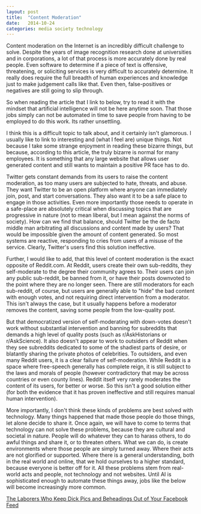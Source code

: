 ```yaml
---
layout: post
title:  "Content Moderation"
date:   2014-10-24
categories: media society technology
---
```


Content moderation on the Internet is an incredibly difficult challenge to solve. Despite the years of image recognition research done at universities and in corporations, a lot of that process is more accurately done by real people. Even software to determine if a piece of text is offensive, threatening, or soliciting services is very difficult to accurately determine. It really does require the full breadth of human experiences and knowledge just to make judgement calls like that. Even then, false-positives or negatives are still going to slip through.

So when reading the article that I link to below, try to read it with the mindset that artificial intelligence will not be here anytime soon. That those jobs simply can not be automated in time to save people from having to be employed to do this work. Its rather unsettling.

I think this is a difficult topic to talk about, and it certainly isn't glamorous. I usually like to link to interesting and (what I feel are) unique things. Not because I take some strange enjoyment in reading these bizarre things, but because, according to this article, the truly bizarre is normal for many employees. It is something that any large website that allows user generated content and still wants to maintain a positive PR face has to do.

Twitter gets constant demands from its users to raise the content moderation, as too many users are subjected to hate, threats, and abuse. They want Twitter to be an open platform where anyone can immediately join, post, and start conversations. They also want it to be a safe place to engage in those activities. Even more importantly those needs to operate in a safe-place are absolutely critical when discussing topics that are progressive in nature (not to mean liberal, but I mean against the norms of society). How can we find that balance, should Twitter be the de facto middle man arbitrating all discussions and content made by users? That would be impossible given the amount of content generated. So most systems are reactive, responding to cries from users of a misuse of the service. Clearly, Twitter's users find this solution ineffective.

Further, I would like to add, that this level of content moderation is the exact opposite of Reddit.com. At Reddit, users create their own sub-reddits, they self-moderate to the degree their community agrees to. Their users can join any public sub-reddit, be banned from it, or have their posts downvoted to the point where they are no longer seen. There are still moderators for each sub-reddit, of course, but users are generally able to "hide" the bad content with enough votes, and not requiring direct intervention from a moderator. This isn't always the case, but it usually happens before a moderator removes the content, saving some people from the low-quality post.

But that democratized version of self-moderating with down-votes doesn't work without substantial intervention and banning for subreddits that demands a high level of quality posts (such as r/AskHistorians or r/AskScience). It also doesn't appear to work to outsiders of Reddit when they see subreddits dedicated to some of the shadiest parts of desire, or blatantly sharing the private photos of celebrities. To outsiders, and even many Reddit users, it is a clear failure of self-moderation. While Reddit is a space where free-speech generally has complete reign, it is still subject to the laws and morals of people (however contradictory that may be across countries or even county lines). Reddit itself very rarely moderates the content of its users, for better or worse. So this isn't a good solution either (for both the evidence that it has proven ineffective and still requires manual human intervention).

More importantly, I don't think these kinds of problems are best solved with technology. Many things happened that made those people do those things, let alone decide to share it. Once again, we will have to come to terms that technology can not solve these problems, because they are cultural and societal in nature. People will do whatever they can to harass others, to do awful things and share it, or to threaten others. What we can do, is create environments where those people are simply turned away. Where their acts are not glorified or supported. Where there is a general understanding, both in the real world and online, that we hold ourselves to a higher standard, because everyone is better off for it. All these problems stem from real-world acts and people, not technology and not websites. Until AI is sophisticated enough to automate these things away, jobs like the below will become increasingly more common.

[The Laborers Who Keep Dick Pics and Beheadings Out of Your Facebook Feed](http://www.wired.com/2014/10/content-moderation/)